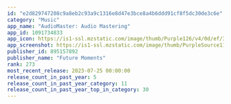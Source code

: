 ```yaml
---
id: "e2d829747208c9a8eb2c93a9c1316e8d47e3bce8a4b6ddd91cf8f5dc30de3c6e"
category: "Music"
app_name: "AudioMaster: Audio Mastering"
app_id: 1091734833
app_icon: https://is1-ssl.mzstatic.com/image/thumb/Purple126/v4/0d/ef/34/0def347c-68fc-f72b-5ac0-365ed9c8657f/AppIcon-1x_U007emarketing-0-6-0-85-220.png/1024x1024bb.png
app_screenshot: https://is1-ssl.mzstatic.com/image/thumb/PurpleSource115/v4/f0/a6/41/f0a64104-4e20-16a0-225f-7a804f72dd99/5cd57fb8-4ae5-4dd2-a52b-dadf5f2339a6_iPhone_X_AudioMaster_Sc1.png/1242x2688bb.png
publisher_id: 895157892
publisher_name: "Future Moments"
rank: 273
most_recent_release: 2023-07-25 00:00:00
release_count_in_past_year: 5
release_count_in_past_year_category: 11
release_count_in_past_year_top_in_category: 30
---
```

